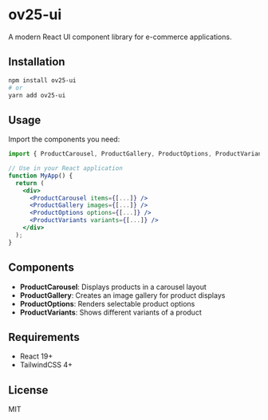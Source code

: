 # ov25-ui

A modern React UI component library for e-commerce applications.

## Installation

```bash
npm install ov25-ui
# or
yarn add ov25-ui
```

## Usage

Import the components you need:

```jsx
import { ProductCarousel, ProductGallery, ProductOptions, ProductVariants } from 'ov25-ui';

// Use in your React application
function MyApp() {
  return (
    <div>
      <ProductCarousel items={[...]} />
      <ProductGallery images={[...]} />
      <ProductOptions options={[...]} />
      <ProductVariants variants={[...]} />
    </div>
  );
}
```

## Components

- **ProductCarousel**: Displays products in a carousel layout
- **ProductGallery**: Creates an image gallery for product displays
- **ProductOptions**: Renders selectable product options
- **ProductVariants**: Shows different variants of a product

## Requirements

- React 19+
- TailwindCSS 4+

## License

MIT
